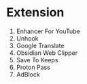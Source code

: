 # Extension

1. Enhancer For YouTube 
2. Unhook
3. Google Translate
4. Obsidian Web Clipper
5. Save To Keeps
6. Proton Pass
7. AdBlock 





